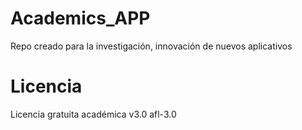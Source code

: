 # Academics_APP
Repo creado para la investigación, innovación de nuevos aplicativos

# Licencia
Licencia gratuita académica v3.0	afl-3.0

